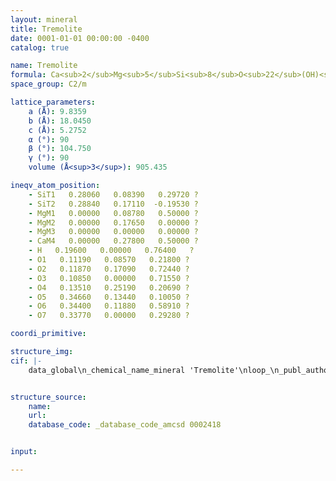 ```yaml
---
layout: mineral
title: Tremolite
date: 0001-01-01 00:00:00 -0400
catalog: true

name: Tremolite
formula: Ca<sub>2</sub>Mg<sub>5</sub>Si<sub>8</sub>O<sub>22</sub>(OH)<sub>2</sub>
space_group: C2/m

lattice_parameters:
    a (Å): 9.8359
    b (Å): 18.0450
    c (Å): 5.2752
    α (°): 90
    β (°): 104.750
    γ (°): 90
    volume (Å<sup>3</sup>): 905.435

ineqv_atom_position: 
    - SiT1   0.28060   0.08390   0.29720 ?
    - SiT2   0.28840   0.17110  -0.19530 ?
    - MgM1   0.00000   0.08780   0.50000 ?
    - MgM2   0.00000   0.17650   0.00000 ?
    - MgM3   0.00000   0.00000   0.00000 ?
    - CaM4   0.00000   0.27800   0.50000 ?
    - H   0.19600   0.00000   0.76400   ?
    - O1   0.11190   0.08570   0.21800 ?
    - O2   0.11870   0.17090   0.72440 ?
    - O3   0.10850   0.00000   0.71550 ?
    - O4   0.13510   0.25190   0.20690 ?
    - O5   0.34660   0.13440   0.10050 ?
    - O6   0.34400   0.11880   0.58910 ?
    - O7   0.33770   0.00000   0.29280 ?

coordi_primitive: 

structure_img: 
cif: |-
    data_global\n_chemical_name_mineral 'Tremolite'\nloop_\n_publ_author_name\n'Merli M'\n'Ungaretti L'\n'Oberti R'\n_journal_name_full 'American Mineralogist'\n_journal_volume 85 \n_journal_year 2000\n_journal_page_first 532\n_journal_page_last 542\n_publ_section_title\n;\n Leverage analysis and structure refinement of minerals\n Sample- from Val Tremola 9527\n;\n_database_code_amcsd 0002418\n_chemical_formula_sum 'Si8 Mg5 Ca2 H2 O24'\n_cell_length_a 9.8359\n_cell_length_b 18.0450\n_cell_length_c 5.2752\n_cell_angle_alpha 90\n_cell_angle_beta 104.750\n_cell_angle_gamma 90\n_cell_volume 905.435\n_exptl_crystal_density_diffrn      2.980\n_symmetry_space_group_name_H-M 'C 1 2/m 1'\nloop_\n_space_group_symop_operation_xyz\n  'x,y,z'\n  '1/2+x,1/2+y,z'\n  'x,-y,z'\n  '1/2+x,1/2-y,z'\n  '-x,y,-z'\n  '1/2-x,1/2+y,-z'\n  '-x,-y,-z'\n  '1/2-x,1/2-y,-z'\nloop_\n_atom_site_label\n_atom_site_fract_x\n_atom_site_fract_y\n_atom_site_fract_z\n_atom_site_U_iso_or_equiv\nSi   0.28060   0.08390   0.29720 ?\nSi   0.28840   0.17110  -0.19530 ?\nMg   0.00000   0.08780   0.50000 ?\nMg   0.00000   0.17650   0.00000 ?\nMg   0.00000   0.00000   0.00000 ?\nCa   0.00000   0.27800   0.50000 ?\nH   0.19600   0.00000   0.76400   0.00015\nO1   0.11190   0.08570   0.21800 ?\nO2   0.11870   0.17090   0.72440 ?\nO3   0.10850   0.00000   0.71550 ?\nO4   0.13510   0.25190   0.20690 ?\nO5   0.34660   0.13440   0.10050 ?\nO6   0.34400   0.11880   0.58910 ?\nO7   0.33770   0.00000   0.29280 ?\nloop_\n_atom_site_aniso_label\n_atom_site_aniso_U_11\n_atom_site_aniso_U_22\n_atom_site_aniso_U_33\n_atom_site_aniso_U_12\n_atom_site_aniso_U_13\n_atom_site_aniso_U_23\nSiT1 0.00421 0.00403 0.00460 -0.00037 0.00105 -0.00017\nSiT2 0.00423 0.00464 0.00443 -0.00078 0.00124 -0.00018\nMgM1 0.00656 0.00535 0.00577 0.00000 0.00191 0.00000\nMgM2 0.00608 0.00557 0.00628 0.00000 0.00190 0.00000\nMgM3 0.00656 0.00491 0.00576 0.00000 0.00125 0.00000\nCaM4 0.00970 0.00605 0.01011 0.00000 0.00610 0.00000\nO1 0.00447 0.00607 0.00649 -0.00030 0.00117 -0.00019\nO2 0.00459 0.00722 0.00646 -0.00037 0.00140 -0.00045\nO3 0.00834 0.00656 0.00733 0.00000 0.00218 0.00000\nO4 0.00872 0.00579 0.00860 -0.00276 0.00313 -0.00083\nO5 0.00664 0.00921 0.00646 -0.00065 0.00165 0.00271\nO6 0.00680 0.00878 0.00592 0.00016 0.00139 -0.00256\nO7 0.00787 0.00407 0.01318 0.00000 0.00294 0.00000\n\n


structure_source: 
    name:
    url:
    database_code: _database_code_amcsd 0002418


input:

---
```

